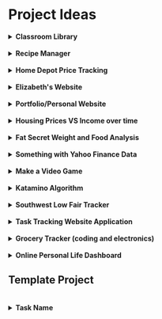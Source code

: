 # Project Ideas

<details>
<summary><b>Classroom Library</b></summary>
</details>

<br>

<details>
<summary><b>Recipe Manager</b></summary>
The idea is to create an app that you can save recipes from the internet 
to and then select the recipes you want to cook for the week. It will give 
you a list of all the ingredients needed for all of the recipes you want 
to make together. This way, you know exactly what to buy from the store 
so you're not left without a certain ingredient when you go to make your 
meals.
</details>

<br>

<details>
<summary><b>Home Depot Price Tracking</b></summary>
My Father-In-Law would like to track certain Home Depot prices over time to
purchase items in bulk when prices are low.
</details>

<br>

<details>
<summary><b>Elizabeth's Website</b></summary>
My wife would like a website to blog about her crafty things. It uses my
domain, https://thecraftroom.calebleehill.com.
</details>

<br>

<details>
<summary><b>Portfolio/Personal Website</b></summary>
I'd like to have a website where I can share some of my favorite projects
and other things I've done. Ideally, it would connect to GitHub and 
YouTube to display some cool things that I've done and help me to
keep a record of my achievements.
</details>

<br>

<details>
<summary><b>Housing Prices VS Income over time</b></summary>
</details>

<br>

<details>
<summary><b>Fat Secret Weight and Food Analysis</b></summary>
</details>

<br>

<details>
<summary><b>Something with Yahoo Finance Data</b></summary>
</details>

<br>

<details>
<summary><b>Make a Video Game</b></summary>
I've thought about using PyGame, but that just seems too low level and 
time consuming so perhaps I could use an engine like GoDot or something.
</details>

<br>

<details>
<summary><b>Katamino Algorithm</b></summary>
There is a wooden puzzle game that has something like 500 variations. It
would be cool to create a puzzle solver for this using matrices and numpy.
We could also have it drawn out using matplotlib or something like it. 
This is all, but finished. Just need to wrap it up and document it.
</details>

<br>

<details>
<summary><b>Southwest Low Fair Tracker</b></summary>
I want to be able to scrape Southwest's website for flights that meet
certain parameters and then have emails sent to me tracking flights.
This is mostly done and served its purpose, but is not very presentable.
</details>

<br>

<details>
<summary><b>Task Tracking Website Application</b></summary>
The idea for this comes from the fact that there aren't any apps that track
tasks in a way that really makes sense. I want to have an infinite number
of nested subtasks that can be collapsed and expanded, as well as moved
under other tasks. I'd also like some task details. I'll use this as an 
example.
<ul>
<details>
<summary>This is subtask.</summary>
With details under it.
<ul>
<details>
<summary>This is another task.</summary>
With details under it.
</details>
<details>
<summary>This is another task.</summary>
With details under it.
</details>
<details>
<summary>This is another task.</summary>
With details under it.
</details>
</ul>
</details>
<details>
<summary>This is another task.</summary>
With details under it.
</details>
<details>
<summary>This is another task.</summary>
With details under it.
</details>
</ul>
</details>
<br>

<details>
<summary><b>Grocery Tracker (coding and electronics)</b></summary>
I'd like to have a system to keep track of how much food we have, specifically for
canned good and other things in the pantry. This would utilize simple digital
number readouts for each item as well as add and minus buttons. It would be hooked
to some microprocessor that could utilize the wifi and update a list either on my
webserver or in a Google Keep note or something. This way, we always know how much
of each item we have and can make purchases accordingly.
</details>

<br>

<details>
<summary><b>Online Personal Life Dashboard</b></summary>
I'd like to build an online dashboard to track things like weight, food, workouts,
scripture study, journaling, Come Follow Me, Bassoon, Plasma money, financial goals,
and other important life metrics.
</details>

## Template Project

<br>

<details>
<summary><b>Task Name</b></summary>
Task Details
</details>

